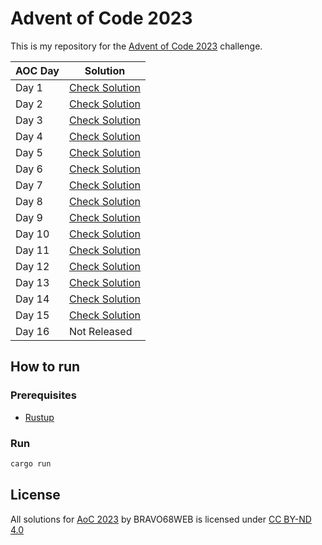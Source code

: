 # Advent of Code 2023

This is my repository for the [Advent of Code 2023](https://adventofcode.com/2023) challenge.

| AOC Day | Solution                       |
|---------|--------------------------------|
| Day 1   | [Check Solution](src/d1.rs)    |
| Day 2   | [Check Solution](src/d2.rs)    |
| Day 3   | [Check Solution](src/d3.rs)    |
| Day 4   | [Check Solution](src/d4.rs)    |
| Day 5   | [Check Solution](src/d5.rs)    |
| Day 6   | [Check Solution](src/d6.rs)    |
| Day 7   | [Check Solution](src/d7.rs)    |
| Day 8   | [Check Solution](src/d8.rs)    |
| Day 9   | [Check Solution](src/d9.rs)    |
| Day 10  | [Check Solution](src/d10.rs)   |
| Day 11  | [Check Solution](src/d11.rs)   |
| Day 12  | [Check Solution](src/d12.rs)   |
| Day 13  | [Check Solution](src/d13.rs)   |
| Day 14  | [Check Solution](src/d14.rs)   |
| Day 15  | [Check Solution](src/d15.rs)   |
| Day 16  | Not Released                   |

## How to run

### Prerequisites

- [Rustup](https://rustup.rs/)

### Run

```bash
cargo run
```

## License

All solutions for [AoC 2023](https://adventofcode.com/2023) by BRAVO68WEB is licensed under [CC BY-ND 4.0](https://creativecommons.org/licenses/by-nd/4.0/)
